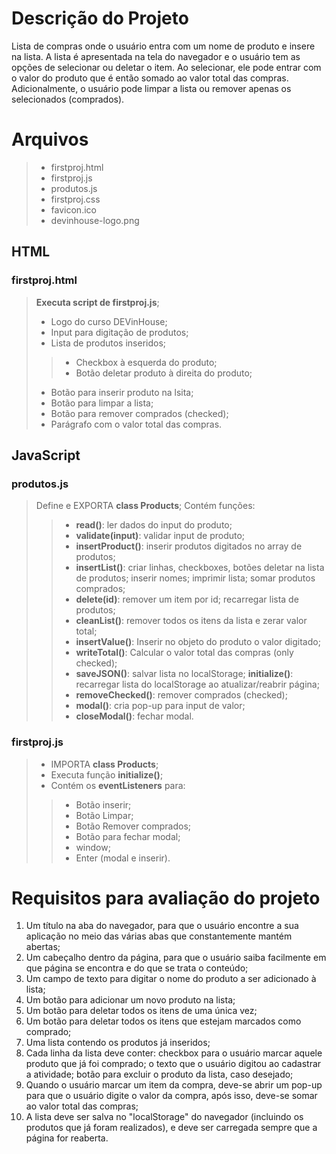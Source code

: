 
# Descrição do Projeto

Lista de compras onde o usuário entra com um nome de produto e insere na lista. A lista é apresentada na tela do navegador e o usuário tem as opções de selecionar ou deletar o item. Ao selecionar, ele pode entrar com o valor do produto que é então somado ao valor total das compras. Adicionalmente, o usuário pode limpar a lista ou remover apenas os selecionados (comprados).

# Arquivos

> * firstproj.html
> * firstproj.js
> * produtos.js
> * firstproj.css
> * favicon.ico
> * devinhouse-logo.png 

## HTML

### firstproj.html

> **Executa script de firstproj.js**;
> * Logo do curso DEVinHouse;
> * Input para digitação de produtos;
> * Lista de produtos inseridos;
>> * Checkbox à esquerda do produto;
>> * Botão deletar produto à direita do produto;
> * Botão para inserir produto na lsita;
> * Botão para limpar a lista;
> * Botão para remover comprados (checked);
> * Parágrafo com o valor total das compras.

## JavaScript

### produtos.js

> Define e EXPORTA **class Products**;
> Contém funções:
>> - **read()**: ler dados do input do produto;
>> - **validate(input)**: validar input de produto;
>> - **insertProduct()**: inserir produtos digitados no array de produtos;
>> - **insertList()**: criar linhas, checkboxes, botões deletar na lista de produtos; inserir nomes; imprimir lista; somar produtos comprados;
>> - **delete(id)**: remover um item por id; recarregar lista de produtos;
>> - **cleanList()**: remover todos os itens da lista e zerar valor total;
>> - **insertValue()**: Inserir no objeto do produto o valor digitado;
>> - **writeTotal()**: Calcular o valor total das compras (only checked);
>> - **saveJSON()**: salvar lista no localStorage;
>> **initialize()**: recarregar lista do localStorage ao atualizar/reabrir página;
>> - **removeChecked()**: remover comprados (checked);
>> - **modal()**: cria pop-up para input de valor;
>> - **closeModal()**: fechar modal.

### firstproj.js

> - IMPORTA **class Products**;
> - Executa função **initialize()**;
> - Contém os **eventListeners** para:
>> - Botão inserir;
>> - Botão Limpar;
>> - Botão Remover comprados;
>> - Botão para fechar modal;
>> - window;
>> - Enter (modal e inserir).

# Requisitos para avaliação do projeto

1. Um título na aba do navegador, para que o usuário encontre a sua aplicação no meio das várias abas que constantemente mantém abertas;
2. Um cabeçalho dentro da página, para que o usuário saiba facilmente em que página se encontra e do que se trata o conteúdo;
3. Um campo de texto para digitar o nome do produto a ser adicionado à lista;
4. Um botão para adicionar um novo produto na lista;
5. Um botão para deletar todos os itens de uma única vez;
6. Um botão para deletar todos os itens que estejam marcados como comprado;
7. Uma lista contendo os produtos já inseridos;
8. Cada linha da lista deve conter: checkbox para o usuário marcar aquele produto que já foi comprado; o texto que o usuário digitou ao cadastrar a atividade; botão para excluir o produto da lista, caso desejado;
9. Quando o usuário marcar um item da compra, deve-se abrir um pop-up para que o
usuário digite o valor da compra, após isso, deve-se somar ao valor total das compras;
10. A lista deve ser salva no "localStorage" do navegador (incluindo os produtos que já foram realizados), e deve ser carregada sempre que a página for reaberta.